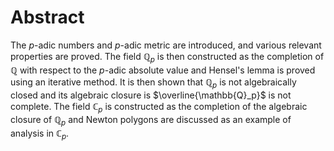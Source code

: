 # Abstract
The $p$-adic numbers and $p$-adic metric are introduced, and various relevant properties are proved. 
The field $\mathbb{Q}_p$ is then constructed as the completion of $\mathbb{Q}$ with respect to the $p$-adic absolute value and Hensel's lemma is proved using an iterative method.
It is then shown that $\mathbb{Q}_p$ is not algebraically closed and its algebraic closure is $\overline{\mathbb{Q}_p}$ is not complete.
The field $\mathbb{C}_p$ is constructed as the completion of the algebraic closure of $\mathbb{Q}_p$ and Newton polygons are discussed as an example of analysis in $\mathbb{C}_p$.

